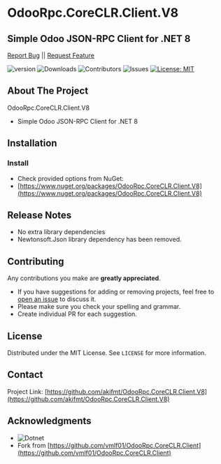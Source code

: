 
# OdooRpc.CoreCLR.Client.V8

## Simple Odoo JSON-RPC Client for .NET 8

[Report Bug](https://github.com/akifmt/OdooRpc.CoreCLR.Client.V8/issues) || [Request Feature](https://github.com/akifmt/OdooRpc.CoreCLR.Client.V8/issues)

![version](https://img.shields.io/github/v/release/akifmt/OdooRpc.CoreCLR.Client.V8?color=blue)
![Downloads](https://img.shields.io/github/downloads/akifmt/OdooRpc.CoreCLR.Client.V8/total) ![Contributors](https://img.shields.io/github/contributors/akifmt/OdooRpc.CoreCLR.Client.V8?color=dark-green) ![Issues](https://img.shields.io/github/issues/akifmt/OdooRpc.CoreCLR.Client.V8) [![License: MIT](https://img.shields.io/badge/License-MIT-blue.svg)]()


## About The Project

OdooRpc.CoreCLR.Client.V8
* Simple Odoo JSON-RPC Client for .NET 8


## Installation

### Install
  - Check provided options from NuGet:
  - [https://www.nuget.org/packages/OdooRpc.CoreCLR.Client.V8](https://www.nuget.org/packages/OdooRpc.CoreCLR.Client.V8) 



## Release Notes

* No extra library dependencies
* Newtonsoft.Json library dependency has been removed.


## Contributing

Any contributions you make are **greatly appreciated**.
* If you have suggestions for adding or removing projects, feel free to [open an issue](https://github.com/akifmt/OdooRpc.CoreCLR.Client.V8/issues/new) to discuss it.
* Please make sure you check your spelling and grammar.
* Create individual PR for each suggestion.


## License

Distributed under the MIT License. See `LICENSE` for more information.


## Contact

Project Link: [https://github.com/akifmt/OdooRpc.CoreCLR.Client.V8](https://github.com/akifmt/OdooRpc.CoreCLR.Client.V8)


## Acknowledgments

* ![Dotnet](https://img.shields.io/badge/-.NET%208.0-blueviolet?logo=dotnet)
* Fork from [https://github.com/vmlf01/OdooRpc.CoreCLR.Client](https://github.com/vmlf01/OdooRpc.CoreCLR.Client)

